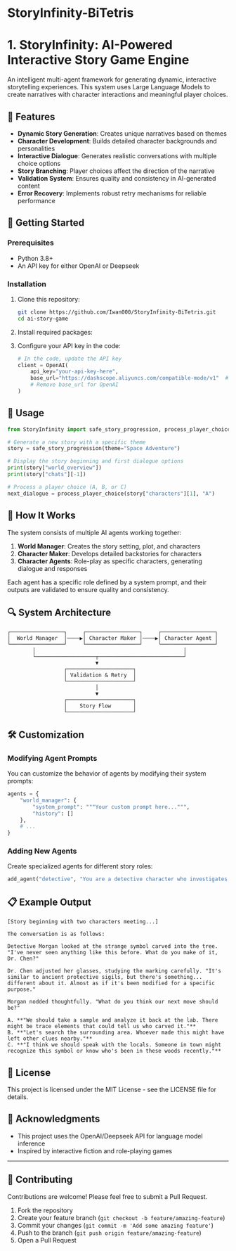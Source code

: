 # StoryInfinity-BiTetris

# 1. StoryInfinity: AI-Powered Interactive Story Game Engine

An intelligent multi-agent framework for generating dynamic, interactive storytelling experiences. This system uses Large Language Models to create narratives with character interactions and meaningful player choices.

## 🌟 Features

- **Dynamic Story Generation**: Creates unique narratives based on themes
- **Character Development**: Builds detailed character backgrounds and personalities
- **Interactive Dialogue**: Generates realistic conversations with multiple choice options
- **Story Branching**: Player choices affect the direction of the narrative
- **Validation System**: Ensures quality and consistency in AI-generated content
- **Error Recovery**: Implements robust retry mechanisms for reliable performance

## 🚀 Getting Started

### Prerequisites

- Python 3.8+
- An API key for either OpenAI or Deepseek

### Installation

1. Clone this repository:
   ```bash
   git clone https://github.com/Iwan000/StoryInfinity-BiTetris.git
   cd ai-story-game
   ```

2. Install required packages:

3. Configure your API key in the code:
   ```python
   # In the code, update the API key
   client = OpenAI(
       api_key="your-api-key-here",
       base_url="https://dashscope.aliyuncs.com/compatible-mode/v1"  # For Deepseek
       # Remove base_url for OpenAI
   )
   ```

## 📖 Usage

```python
from StoryInfinity import safe_story_progression, process_player_choice

# Generate a new story with a specific theme
story = safe_story_progression(theme="Space Adventure")

# Display the story beginning and first dialogue options
print(story["world_overview"])
print(story["chats"][-1])

# Process a player choice (A, B, or C)
next_dialogue = process_player_choice(story["characters"][1], "A")
```

## 🧩 How It Works

The system consists of multiple AI agents working together:

1. **World Manager**: Creates the story setting, plot, and characters
2. **Character Maker**: Develops detailed backstories for characters
3. **Character Agents**: Role-play as specific characters, generating dialogue and responses

Each agent has a specific role defined by a system prompt, and their outputs are validated to ensure quality and consistency.

## 🔍 System Architecture

```
┌─────────────────┐     ┌─────────────────┐     ┌─────────────────┐
│  World Manager  │────▶│ Character Maker │────▶│ Character Agent │
└─────────────────┘     └─────────────────┘     └─────────────────┘
        │                                               │
        └───────────────────┬───────────────────────────┘
                            ▼
                  ┌─────────────────────┐
                  │ Validation & Retry  │
                  └─────────────────────┘
                            │
                            ▼
                  ┌─────────────────────┐
                  │    Story Flow       │
                  └─────────────────────┘
```

## 🛠️ Customization

### Modifying Agent Prompts

You can customize the behavior of agents by modifying their system prompts:

```python
agents = {
    "world_manager": {
        "system_prompt": """Your custom prompt here...""", 
        "history": []
    },
    # ...
}
```

### Adding New Agents

Create specialized agents for different story roles:

```python
add_agent("detective", "You are a detective character who investigates mysteries...")
```

## 📋 Example Output

```
[Story beginning with two characters meeting...]

The conversation is as follows:
 
Detective Morgan looked at the strange symbol carved into the tree. "I've never seen anything like this before. What do you make of it, Dr. Chen?"

Dr. Chen adjusted her glasses, studying the marking carefully. "It's similar to ancient protective sigils, but there's something... different about it. Almost as if it's been modified for a specific purpose."

Morgan nodded thoughtfully. "What do you think our next move should be?"

A. **"We should take a sample and analyze it back at the lab. There might be trace elements that could tell us who carved it."**
B. **"Let's search the surrounding area. Whoever made this might have left other clues nearby."**
C. **"I think we should speak with the locals. Someone in town might recognize this symbol or know who's been in these woods recently."**
```

## 📝 License

This project is licensed under the MIT License - see the LICENSE file for details.

## 🙏 Acknowledgments

- This project uses the OpenAI/Deepseek API for language model inference
- Inspired by interactive fiction and role-playing games

---

## 🤝 Contributing

Contributions are welcome! Please feel free to submit a Pull Request.

1. Fork the repository
2. Create your feature branch (`git checkout -b feature/amazing-feature`)
3. Commit your changes (`git commit -m 'Add some amazing feature'`)
4. Push to the branch (`git push origin feature/amazing-feature`)
5. Open a Pull Request

